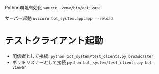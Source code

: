 
Python環境有効化
`source .venv/bin/activate`

サーバー起動
`uvicorn bot_system.app:app --reload`

# テストクライアント起動
- 配信者として接続:
`python bot_system/test_clients.py broadcaster`
- ボットリスナーとして接続
`python bot_system/test_clients.py bot-viewer`
